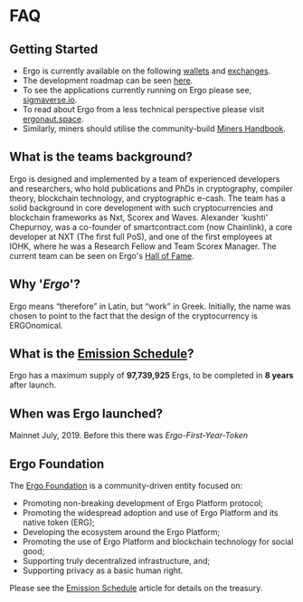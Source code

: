 # FAQ


## Getting Started

- Ergo is currently available on the following [wallets](https://ergoplatform.org/en/wallets/) and [exchanges](https://ergoplatform.org/en/exchanges/). 
- The development roadmap can be seen [here](https://ergonaut.space/en/roadmap).
- To see the applications currently running on Ergo please see, [sigmaverse.io](https://sigmaverse.io/).
- To read about Ergo from a less technical perspective please visit [ergonaut.space](https://ergonaut.space/en/home). 
- Similarly, miners should utilise the community-build [Miners Handbook](https://ergonaut.space/Mining).



## What is the teams background?

Ergo is designed and implemented by a team of experienced developers and researchers, who hold publications and PhDs in cryptography, compiler theory, blockchain technology, and cryptographic e-cash. The team has a solid background in core development with such cryptocurrencies and blockchain frameworks as Nxt, Scorex and Waves. Alexander 'kushti' Chepurnoy, was a co-founder of smartcontract.com (now Chainlink), a core developer at NXT (The first full PoS), and one of the first employees at IOHK, where he was a Research Fellow and Team Scorex Manager. The current team can be seen on Ergo's [Hall of Fame](https://ergoplatform.org/en/hall_of_fame/).

## Why '*Ergo*'? 

Ergo means “therefore” in Latin, but “work” in Greek. Initially, the name was chosen to point to the fact that the design of the cryptocurrency is ERGOnomical.

## What is the [Emission Schedule](https://ergoplatform.org/en/blog/2019_05_20-curve/)?

Ergo has a maximum supply of **97,739,925** Ergs, to be completed in **8 years** after launch. 

## When was Ergo launched?

Mainnet July, 2019. Before this there was *Ergo-First-Year-Token*

## Ergo Foundation

The [Ergo Foundation](https://ergoplatform.org/en/foundation/) is a community-driven entity focused on:

  - Promoting non-breaking development of Ergo Platform protocol;
  - Promoting the widespread adoption and use of Ergo Platform and its native token (ERG);
  - Developing the ecosystem around the Ergo Platform;
  - Promoting the use of Ergo Platform and blockchain technology for social good;
  - Supporting truly decentralized infrastructure, and;
  - Supporting privacy as a basic human right.

Please see the [Emission Schedule](https://ergoplatform.org/en/blog/2019_05_20-curve/) article for details on the treasury. 


